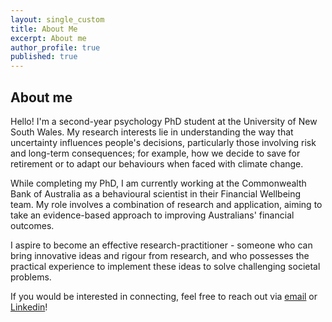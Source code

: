 ```yaml
---
layout: single_custom
title: About Me
excerpt: About me
author_profile: true
published: true
---
```


## About me

Hello! I'm a second-year psychology PhD student at the University of New South Wales. My research interests lie in understanding the way that uncertainty influences people's decisions, particularly those involving risk and long-term consequences; for example, how we decide to save for retirement or to adapt our behaviours when faced with climate change.

While completing my PhD, I am currently working at the Commonwealth Bank of Australia as a behavioural scientist in their Financial Wellbeing team. My role involves a combination of research and application, aiming to take an evidence-based approach to improving Australians' financial outcomes.

I aspire to become an effective research-practitioner - someone who can bring innovative ideas and rigour from research, and who possesses the practical experience to implement these ideas to solve challenging societal problems.

If you would be interested in connecting, feel free to reach out via [email](mailto:nathanwangly@gmail.com) or [Linkedin](https://linkedin.com/in/nathanwangly)!
